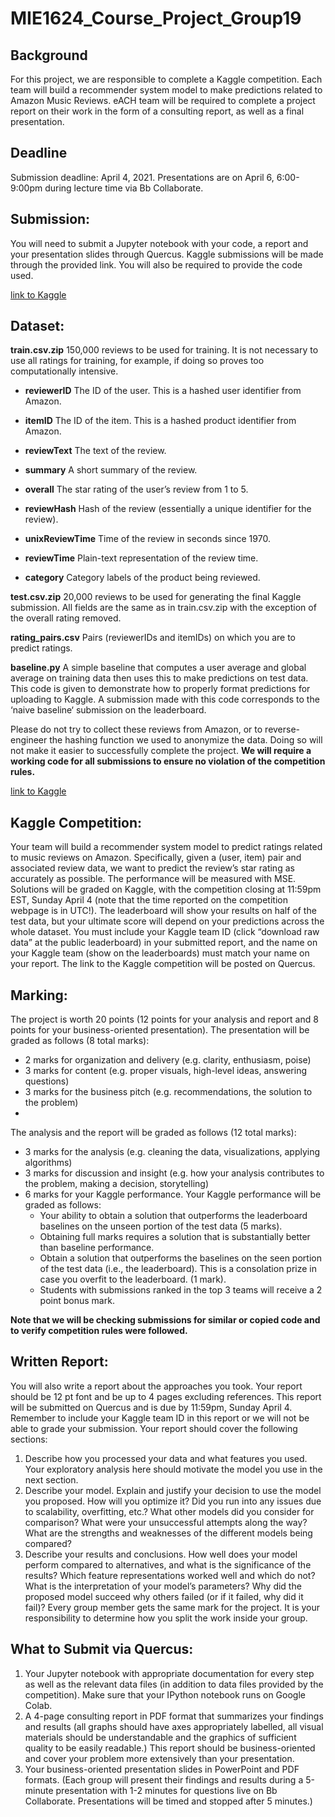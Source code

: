 # MIE1624_Course_Project_Group19
## Background
For this project, we are responsible to complete a Kaggle competition. Each team will build a recommender system model to make predictions related to Amazon Music Reviews. eACH team will be required to complete a project report on their work in the form of a consulting report, as well as a final presentation.

## Deadline
Submission deadline: April 4, 2021. Presentations are on April 6, 6:00-9:00pm during lecture time via Bb Collaborate.

## Submission:
You will need to submit a Jupyter notebook with your code, a report and your presentation slides through Quercus. Kaggle submissions will be made through the provided link. You will also be required to provide the code used.

[link to Kaggle](https://www.kaggle.com/c/mie1624winter2021/)

## Dataset:
**train.csv.zip** 150,000 reviews to be used for training. It is not necessary to use all ratings for training, for example, if doing so proves too computationally intensive.

   - **reviewerID** The ID of the user. This is a hashed user identifier from Amazon.
   
   - **itemID** The ID of the item. This is a hashed product identifier from Amazon.
   
   - **reviewText** The text of the review.
   
   - **summary** A short summary of the review.
   
   - **overall** The star rating of the user’s review from 1 to 5.
   
   - **reviewHash** Hash of the review (essentially a unique identifier for the review).
   
   - **unixReviewTime** Time of the review in seconds since 1970.
   
   - **reviewTime** Plain-text representation of the review time.
   
   - **category** Category labels of the product being reviewed.
   
**test.csv.zip** 20,000 reviews to be used for generating the final Kaggle submission. All fields are the same as in train.csv.zip with the exception of the overall rating removed.

**rating_pairs.csv** Pairs (reviewerIDs and itemIDs) on which you are to predict ratings.

**baseline.py** A simple baseline that computes a user average and global average on training data then uses this to make predictions on test data. This code is given to demonstrate how to properly format predictions for uploading to Kaggle. A submission made with this code corresponds to the ‘naive baseline‘ submission on the leaderboard.

Please do not try to collect these reviews from Amazon, or to reverse-engineer the hashing function we used to anonymize the data. Doing so will not make it easier to successfully complete the project. **We will require a working code for all submissions to ensure no violation of the competition rules.**

[link to Kaggle](https://www.kaggle.com/c/mie1624winter2021/)

## Kaggle Competition:

Your team will build a recommender system model to predict ratings related to music reviews on Amazon. Specifically, given a (user, item) pair and associated review data, we want to predict the review’s star rating as accurately as possible. The performance will be measured with MSE. Solutions will be graded on Kaggle, with the competition closing at 11:59pm EST, Sunday April 4 (note that the time reported on the competition webpage is in UTC!). The leaderboard will show your results on half of the test data, but your ultimate score will depend on your predictions across the whole dataset. You must include your Kaggle team ID (click “download raw data” at the public leaderboard) in your submitted report, and the name on your Kaggle team (show on the leaderboards) must match your name on your report. The link to the Kaggle competition will be posted on Quercus.

## Marking:
The project is worth 20 points (12 points for your analysis and report and 8 points for your business-oriented presentation).
The presentation will be graded as follows (8 total marks):

- 2 marks for organization and delivery (e.g. clarity, enthusiasm, poise)
- 3 marks for content (e.g. proper visuals, high-level ideas, answering questions)
- 3 marks for the business pitch (e.g. recommendations, the solution to the problem)
- 
The analysis and the report will be graded as follows (12 total marks):

- 3 marks for the analysis (e.g. cleaning the data, visualizations, applying algorithms)
- 3 marks for discussion and insight (e.g. how your analysis contributes to the problem, making a decision, storytelling)
- 6 marks for your Kaggle performance. Your Kaggle performance will be graded as follows:
   - Your ability to obtain a solution that outperforms the leaderboard baselines on the unseen portion of the test data (5 marks).
   - Obtaining full marks requires a solution that is substantially better than baseline performance.
   - Obtain a solution that outperforms the baselines on the seen portion of the test data (i.e., the leaderboard). This is a consolation prize in case you overfit to the leaderboard. (1 mark).
   - Students with submissions ranked in the top 3 teams will receive a 2 point bonus mark.

**Note that we will be checking submissions for similar or copied code and to verify competition rules were followed.**

## Written Report:
You will also write a report about the approaches you took. Your report should be 12 pt font and be up to 4 pages excluding references. This report will be submitted on Quercus and is due by 11:59pm, Sunday April 4. Remember to include your Kaggle team ID in this report or we will not be able to grade your submission. Your report should cover the following sections:
1. Describe how you processed your data and what features you used. Your exploratory analysis here should motivate the model you use in the next section.
2. Describe your model. Explain and justify your decision to use the model you proposed. How will you optimize it? Did you run into any issues due to scalability, overfitting, etc.? What other models did you consider for comparison? What were your unsuccessful attempts along the way? What are the strengths and weaknesses of the different models being compared?
3. Describe your results and conclusions. How well does your model perform compared to alternatives, and what is the significance of the results? Which feature representations worked well and which do not? What is the interpretation of your model’s parameters? Why did the proposed model succeed why others failed (or if it failed, why did it fail)?
Every group member gets the same mark for the project. It is your responsibility to determine how you split the work inside your group.

## What to Submit via Quercus:
1. Your Jupyter notebook with appropriate documentation for every step as well as the relevant data files (in addition to data files provided by the competition). Make sure that your IPython notebook runs on Google Colab.
2. A 4-page consulting report in PDF format that summarizes your findings and results (all graphs should have axes appropriately labelled, all visual materials should be understandable and the graphics of sufficient quality to be easily readable.) This report should be business-oriented and cover your problem more extensively than your presentation.
3. Your business-oriented presentation slides in PowerPoint and PDF formats. (Each group will present their findings and results during a 5-minute presentation with 1-2 minutes for questions live on Bb Collaborate. Presentations will be timed and stopped after 5 minutes.)
